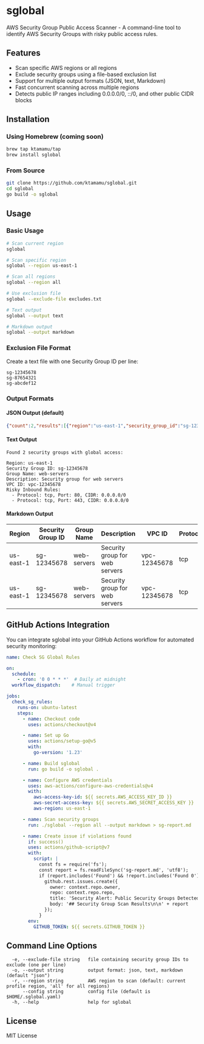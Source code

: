 # sglobal

AWS Security Group Public Access Scanner - A command-line tool to identify AWS Security Groups with risky public access rules.

## Features

- Scan specific AWS regions or all regions
- Exclude security groups using a file-based exclusion list
- Support for multiple output formats (JSON, text, Markdown)
- Fast concurrent scanning across multiple regions
- Detects public IP ranges including 0.0.0.0/0, ::/0, and other public CIDR blocks

## Installation

### Using Homebrew (coming soon)

```bash
brew tap ktamamu/tap
brew install sglobal
```

### From Source

```bash
git clone https://github.com/ktamamu/sglobal.git
cd sglobal
go build -o sglobal
```

## Usage

### Basic Usage

```bash
# Scan current region
sglobal

# Scan specific region
sglobal --region us-east-1

# Scan all regions
sglobal --region all

# Use exclusion file
sglobal --exclude-file excludes.txt

# Text output
sglobal --output text

# Markdown output
sglobal --output markdown
```

### Exclusion File Format

Create a text file with one Security Group ID per line:

```
sg-12345678
sg-87654321
sg-abcdef12
```

### Output Formats

#### JSON Output (default)
```json
{"count":2,"results":[{"region":"us-east-1","security_group_id":"sg-12345678","group_name":"web-servers","description":"Security group for web servers","vpc_id":"vpc-12345678","risky_rules":[{"from_port":80,"to_port":80,"protocol":"tcp","cidr_blocks":["0.0.0.0/0"]}]}]}
```

#### Text Output
```
Found 2 security groups with global access:

Region: us-east-1
Security Group ID: sg-12345678
Group Name: web-servers
Description: Security group for web servers
VPC ID: vpc-12345678
Risky Inbound Rules:
  - Protocol: tcp, Port: 80, CIDR: 0.0.0.0/0
  - Protocol: tcp, Port: 443, CIDR: 0.0.0.0/0
```

#### Markdown Output

| Region | Security Group ID | Group Name | Description | VPC ID | Protocol | Port(s) | CIDR |
|--------|------------------|------------|-------------|--------|----------|---------|------|
| us-east-1 | sg-12345678 | web-servers | Security group for web servers | vpc-12345678 | tcp | 80 | 0.0.0.0/0 |
| us-east-1 | sg-12345678 | web-servers | Security group for web servers | vpc-12345678 | tcp | 443 | 0.0.0.0/0 |

## GitHub Actions Integration

You can integrate sglobal into your GitHub Actions workflow for automated security monitoring:

```yaml
name: Check SG Global Rules

on:
  schedule:
    - cron: '0 0 * * *'  # Daily at midnight
  workflow_dispatch:    # Manual trigger

jobs:
  check_sg_rules:
    runs-on: ubuntu-latest
    steps:
      - name: Checkout code
        uses: actions/checkout@v4

      - name: Set up Go
        uses: actions/setup-go@v5
        with:
          go-version: '1.23'

      - name: Build sglobal
        run: go build -o sglobal .

      - name: Configure AWS credentials
        uses: aws-actions/configure-aws-credentials@v4
        with:
          aws-access-key-id: ${{ secrets.AWS_ACCESS_KEY_ID }}
          aws-secret-access-key: ${{ secrets.AWS_SECRET_ACCESS_KEY }}
          aws-region: us-east-1

      - name: Scan security groups
        run: ./sglobal --region all --output markdown > sg-report.md

      - name: Create issue if violations found
        if: success()
        uses: actions/github-script@v7
        with:
          script: |
            const fs = require('fs');
            const report = fs.readFileSync('sg-report.md', 'utf8');
            if (report.includes('Found') && !report.includes('Found 0')) {
              github.rest.issues.create({
                owner: context.repo.owner,
                repo: context.repo.repo,
                title: 'Security Alert: Public Security Groups Detected',
                body: '## Security Group Scan Results\n\n' + report
              });
            }
        env:
          GITHUB_TOKEN: ${{ secrets.GITHUB_TOKEN }}
```

## Command Line Options

```
  -e, --exclude-file string   file containing security group IDs to exclude (one per line)
  -o, --output string         output format: json, text, markdown (default "json")
  -r, --region string         AWS region to scan (default: current profile region, 'all' for all regions)
      --config string         config file (default is $HOME/.sglobal.yaml)
  -h, --help                  help for sglobal
```

## License

MIT License